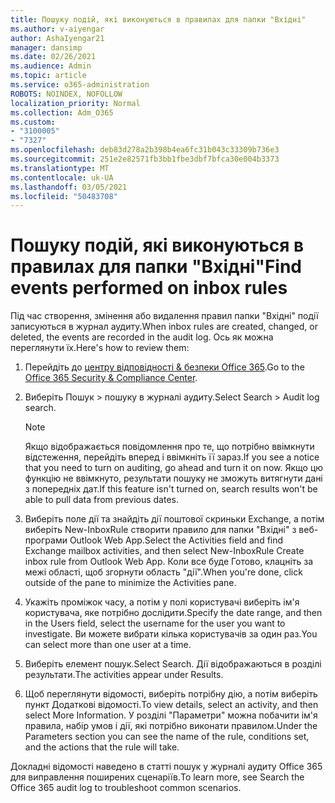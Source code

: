 ```yaml
---
title: Пошуку подій, які виконуються в правилах для папки "Вхідні"
ms.author: v-aiyengar
author: AshaIyengar21
manager: dansimp
ms.date: 02/26/2021
ms.audience: Admin
ms.topic: article
ms.service: o365-administration
ROBOTS: NOINDEX, NOFOLLOW
localization_priority: Normal
ms.collection: Adm_O365
ms.custom:
- "3100005"
- "7327"
ms.openlocfilehash: deb83d278a2b398b4ea6fc31b043c33309b736e3
ms.sourcegitcommit: 251e2e82571fb3bb1fbe3dbf7bfca30e004b3373
ms.translationtype: MT
ms.contentlocale: uk-UA
ms.lasthandoff: 03/05/2021
ms.locfileid: "50483708"
---
```

# <a name="find-events-performed-on-inbox-rules"></a><span data-ttu-id="dff0b-102">Пошуку подій, які виконуються в правилах для папки "Вхідні"</span><span class="sxs-lookup"><span data-stu-id="dff0b-102">Find events performed on inbox rules</span></span>

<span data-ttu-id="dff0b-103">Під час створення, змінення або видалення правил папки "Вхідні" події записуються в журнал аудиту.</span><span class="sxs-lookup"><span data-stu-id="dff0b-103">When inbox rules are created, changed, or deleted, the events are recorded in the audit log.</span></span> <span data-ttu-id="dff0b-104">Ось як можна переглянути їх.</span><span class="sxs-lookup"><span data-stu-id="dff0b-104">Here's how to review them:</span></span>

1. <span data-ttu-id="dff0b-105">Перейдіть до [центру відповідності & безпеки Office 365](https://go.microsoft.com/fwlink/p/?linkid=2077143).</span><span class="sxs-lookup"><span data-stu-id="dff0b-105">Go to the [Office 365 Security & Compliance Center](https://go.microsoft.com/fwlink/p/?linkid=2077143).</span></span>
1. <span data-ttu-id="dff0b-106">Виберіть Пошук > пошуку в журналі аудиту.</span><span class="sxs-lookup"><span data-stu-id="dff0b-106">Select Search > Audit log search.</span></span>

    > [!NOTE]
    > <span data-ttu-id="dff0b-107">Якщо відображається повідомлення про те, що потрібно ввімкнути відстеження, перейдіть вперед і ввімкніть її зараз.</span><span class="sxs-lookup"><span data-stu-id="dff0b-107">If you see a notice that you need to turn on auditing, go ahead and turn it on now.</span></span> <span data-ttu-id="dff0b-108">Якщо цю функцію не ввімкнуто, результати пошуку не зможуть витягнути дані з попередніх дат.</span><span class="sxs-lookup"><span data-stu-id="dff0b-108">If this feature isn't turned on, search results won't be able to pull data from previous dates.</span></span>
1. <span data-ttu-id="dff0b-109">Виберіть поле дії та знайдіть дії поштової скриньки Exchange, а потім виберіть New-InboxRule створити правило для папки "Вхідні" з веб-програми Outlook Web App.</span><span class="sxs-lookup"><span data-stu-id="dff0b-109">Select the Activities field and find Exchange mailbox activities, and then select New-InboxRule Create inbox rule from Outlook Web App.</span></span> <span data-ttu-id="dff0b-110">Коли все буде Готово, клацніть за межі області, щоб згорнути область "дії".</span><span class="sxs-lookup"><span data-stu-id="dff0b-110">When you're done, click outside of the pane to minimize the Activities pane.</span></span>
1. <span data-ttu-id="dff0b-111">Укажіть проміжок часу, а потім у полі користувачі виберіть ім'я користувача, яке потрібно дослідити.</span><span class="sxs-lookup"><span data-stu-id="dff0b-111">Specify the date range, and then in the Users field, select the username for the user you want to investigate.</span></span> <span data-ttu-id="dff0b-112">Ви можете вибрати кілька користувачів за один раз.</span><span class="sxs-lookup"><span data-stu-id="dff0b-112">You can select more than one user at a time.</span></span>
1. <span data-ttu-id="dff0b-113">Виберіть елемент пошук.</span><span class="sxs-lookup"><span data-stu-id="dff0b-113">Select Search.</span></span> <span data-ttu-id="dff0b-114">Дії відображаються в розділі результати.</span><span class="sxs-lookup"><span data-stu-id="dff0b-114">The activities appear under Results.</span></span>
1. <span data-ttu-id="dff0b-115">Щоб переглянути відомості, виберіть потрібну дію, а потім виберіть пункт Додаткові відомості.</span><span class="sxs-lookup"><span data-stu-id="dff0b-115">To view details, select an activity, and then select More Information.</span></span> <span data-ttu-id="dff0b-116">У розділі "Параметри" можна побачити ім'я правила, набір умов і дії, які потрібно виконати правилом.</span><span class="sxs-lookup"><span data-stu-id="dff0b-116">Under the Parameters section you can see the name of the rule, conditions set, and the actions that the rule will take.</span></span>

<span data-ttu-id="dff0b-117">Докладні відомості наведено в статті пошук у журналі аудиту Office 365 для виправлення поширених сценаріїв.</span><span class="sxs-lookup"><span data-stu-id="dff0b-117">To learn more, see Search the Office 365 audit log to troubleshoot common scenarios.</span></span>